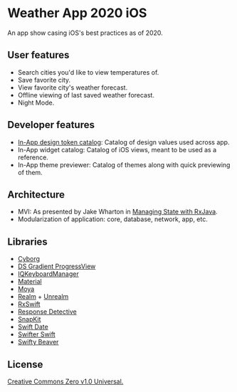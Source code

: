 # Weather App 2020 iOS
An app show casing iOS's best practices as of 2020.

## User features
- Search cities you'd like to view temperatures of.
- Save favorite city. 
- View favorite city's weather forecast.
- Offline viewing of last saved weather forecast.
- Night Mode.

## Developer features
- [In-App design token catalog](https://github.com/seljabali/ios-design-tokens): Catalog of design values used across app.
- In-App widget catalog: Catalog of iOS views, meant to be used as a reference.
- In-App theme previewer: Catalog of themes along with quick previewing of them.

## Architecture
- MVI: As presented by Jake Wharton in [Managing State with RxJava](https://jakewharton.com/the-state-of-managing-state-with-rxjava/).
- Modularization of application: core, database, network, app, etc.

## Libraries
- [Cyborg](https://github.com/uber/cyborg)
- [DS Gradient ProgressView](https://github.com/DholStudio/DSGradientProgressView)
- [IQKeyboardManager](https://github.com/hackiftekhar/IQKeyboardManager)
- [Material](https://github.com/material-components/material-components-ios/)
- [Moya](https://github.com/Moya/Moya)
- [Realm](https://github.com/realm/realm-cocoa) + [Unrealm](https://github.com/arturdev/Unrealm)
- [RxSwift](https://github.com/ReactiveX/RxSwift)
- [Response Detective](https://github.com/netguru/ResponseDetective)
- [SnapKit](https://github.com/SnapKit/SnapKit)
- [Swift Date](https://github.com/malcommac/SwiftDate)
- [Swifter Swift](https://github.com/SwifterSwift/SwifterSwift)
- [Swifty Beaver](https://github.com/SwiftyBeaver/SwiftyBeaver)

## License
[Creative Commons Zero v1.0 Universal.](https://github.com/seljabali/weather-app-2020-android/blob/master/LICENSE)
